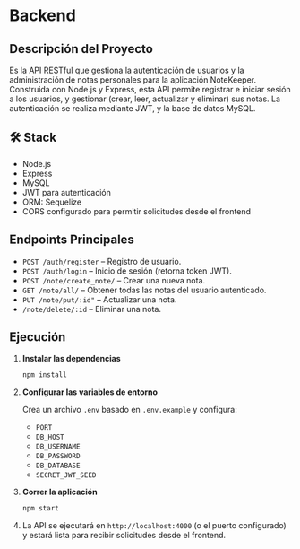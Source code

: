 # Backend

## Descripción del Proyecto

 Es la API RESTful que gestiona la autenticación de usuarios y la administración de notas personales para la aplicación NoteKeeper. Construida con Node.js y Express, esta API permite registrar e iniciar sesión a los usuarios, y gestionar (crear, leer, actualizar y eliminar) sus notas. La autenticación se realiza mediante JWT, y la base de datos MySQL.

## 🛠️ Stack

- Node.js
- Express
- MySQL
- JWT para autenticación
- ORM: Sequelize
- CORS configurado para permitir solicitudes desde el frontend

## Endpoints Principales

- `POST /auth/register` – Registro de usuario.
- `POST /auth/login` – Inicio de sesión (retorna token JWT).
- `POST /note/create_note/` – Crear una nueva nota.
- `GET /note/all/` – Obtener todas las notas del usuario autenticado.
- `PUT /note/put/:id"` – Actualizar una nota.
- `/note/delete/:id` – Eliminar una nota.

## Ejecución

1. **Instalar las dependencias**

    ```bash
    npm install
    ```

2. **Configurar las variables de entorno**

    Crea un archivo `.env` basado en `.env.example` y configura:
    - `PORT`
    - `DB_HOST`
    - `DB_USERNAME`
    - `DB_PASSWORD`
    - `DB_DATABASE`
    - `SECRET_JWT_SEED`
3. **Correr la aplicación**

    ```bash
    npm start
    ```

4. La API se ejecutará en `http://localhost:4000` (o el puerto configurado) y estará lista para recibir solicitudes desde el frontend.

